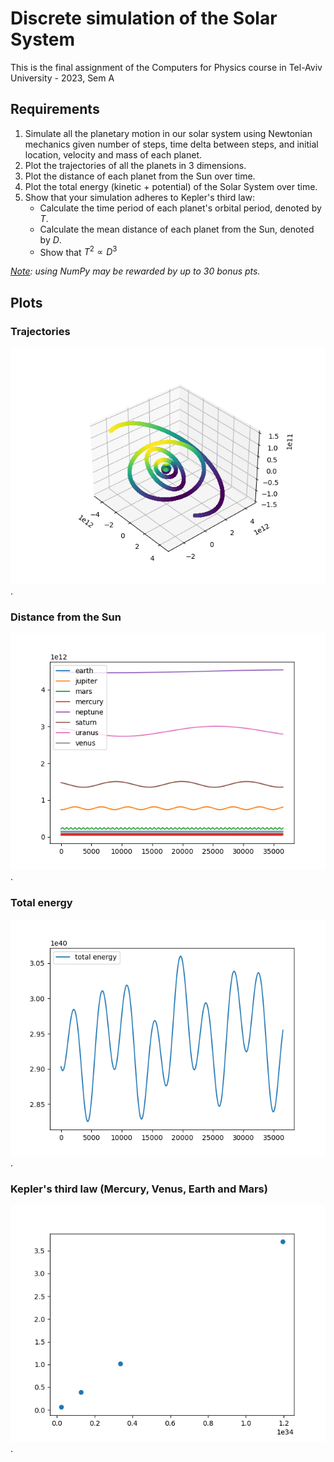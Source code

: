 # Discrete simulation of the Solar System

This is the final assignment of the Computers for Physics course in Tel-Aviv University - 2023, Sem A

## Requirements

1. Simulate all the planetary motion in our solar system using Newtonian mechanics given number of steps, time delta between steps, 
and initial location, velocity and mass of each planet.
2. Plot the trajectories of all the planets in 3 dimensions.
3. Plot the distance of each planet from the Sun over time.
4. Plot the total energy (kinetic + potential) of the Solar System over time.
5. Show that your simulation adheres to Kepler's third law:
    * Calculate the time period of each planet's orbital period, denoted by $T$.
    * Calculate the mean distance of each planet from the Sun, denoted by $D$.
    * Show that $T^{2} \propto D^{3}$

*<ins>Note</ins>: using NumPy may be rewarded by up to 30 bonus pts.*

## Plots

### Trajectories
![Planetary trajectory over a 100-year period using 1 day time delta](/assets/trajectories-plot.png "Trajectories over 100 years").

### Distance from the Sun
![Planetary distance from the Sun over a 100-year period using 1 day time delta](/assets/distance-from-sun-plot.png "Distance from the Sun over 100 years").

### Total energy
![Total energy in the Solar System over a 100-year period using 1 day time delta](/assets/total-energy-plot.png "Total energy over 100 years").

### Kepler's third law (Mercury, Venus, Earth and Mars)
![Kepler's third law as calculated from the simulation](/assets/keplers-third-law-plot.png "Kepler's third law - linear correlation").
